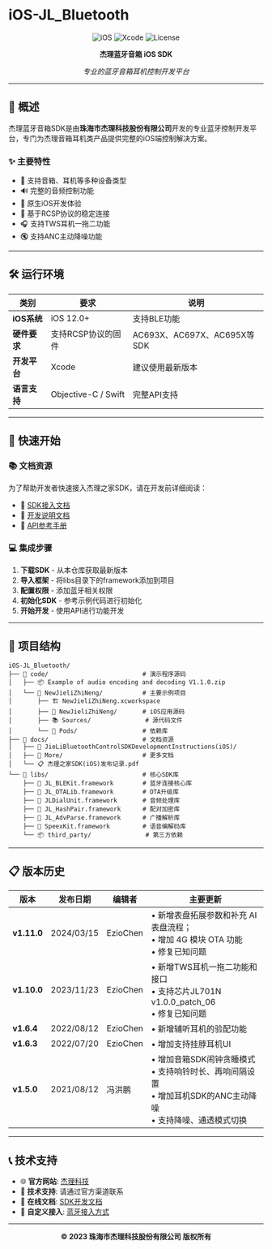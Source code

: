 # iOS-JL_Bluetooth

<div align="center">

![iOS](https://img.shields.io/badge/iOS-12.0+-blue.svg)
![Xcode](https://img.shields.io/badge/Xcode-Latest-orange.svg)
![License](https://img.shields.io/badge/License-Proprietary-red.svg)

**杰理蓝牙音箱 iOS SDK**

*专业的蓝牙音箱耳机控制开发平台*

</div>

---

## 📖 概述

杰理蓝牙音箱SDK是由**珠海市杰理科技股份有限公司**开发的专业蓝牙控制开发平台，专门为杰理音箱耳机类产品提供完整的iOS端控制解决方案。

### ✨ 主要特性

- 🎵 支持音箱、耳机等多种设备类型
- 🔊 完整的音频控制功能
- 📱 原生iOS开发体验
- 🔗 基于RCSP协议的稳定连接
- 🎧 支持TWS耳机一拖二功能
- 🔇 支持ANC主动降噪功能

---

## 🛠 运行环境

| 类别 | 要求 | 说明 |
|------|------|------|
| **iOS系统** | iOS 12.0+ | 支持BLE功能 |
| **硬件要求** | 支持RCSP协议的固件 | AC693X、AC697X、AC695X等SDK |
| **开发平台** | Xcode | 建议使用最新版本 |
| **语言支持** | Objective-C / Swift | 完整API支持 |

---

## 🚀 快速开始

### 📚 文档资源

为了帮助开发者快速接入杰理之家SDK，请在开发前详细阅读：

- 📖 [SDK接入文档](https://doc.zh-jieli.com/Apps/iOS/jielihome/zh-cn/master/index.html)
- 📄 [开发说明文档](./docs/)
- 🔧 [API参考手册](./docs/JieLiBluetoothControlSDKDevelopmentInstructions(iOS)/)

### 💻 集成步骤

1. **下载SDK** - 从本仓库获取最新版本
2. **导入框架** - 将libs目录下的framework添加到项目
3. **配置权限** - 添加蓝牙相关权限
4. **初始化SDK** - 参考示例代码进行初始化
5. **开始开发** - 使用API进行功能开发

---

## 📁 项目结构

```
iOS-JL_Bluetooth/
├── 📂 code/                          # 演示程序源码
│   ├── 📦 Example of audio encoding and decoding V1.1.0.zip
│   └── 📂 NewJieliZhiNeng/           # 主要示例项目
│       ├── 🏗️ NewJieliZhiNeng.xcworkspace
│       ├── 📱 NewJieliZhiNeng/       # iOS应用源码
│       ├── 📚 Sources/               # 源代码文件
│       └── 🔧 Pods/                  # 依赖库
├── 📂 docs/                          # 文档资源
│   ├── 📖 JieLiBluetoothControlSDKDevelopmentInstructions(iOS)/
│   ├── 📄 More/                      # 更多文档
│   └── 📋 杰理之家SDK(iOS)发布记录.pdf
└── 📂 libs/                          # 核心SDK库
    ├── 🔗 JL_BLEKit.framework        # 蓝牙连接核心库
    ├── 🔧 JL_OTALib.framework        # OTA升级库
    ├── 🎵 JLDialUnit.framework       # 音频处理库
    ├── 🔐 JL_HashPair.framework      # 配对加密库
    ├── 📡 JL_AdvParse.framework      # 广播解析库
    ├── 🎤 SpeexKit.framework         # 语音编解码库
    └── 📦 third_party/               # 第三方依赖
```

---

## 📋 版本历史

| 版本 | 发布日期 | 编辑者 | 主要更新 |
|------|----------|--------|----------|
| **v1.11.0** | 2024/03/15 | EzioChen | • 新增表盘拓展参数和补充 AI 表盘流程；<br/>• 增加 4G 模块 OTA 功能<br/>• 修复已知问题 |
| **v1.10.0** | 2023/11/23 | EzioChen | • 新增TWS耳机一拖二功能和接口<br/>• 支持芯片JL701N v1.0.0_patch_06<br/>• 修复已知问题 |
| **v1.6.4** | 2022/08/12 | EzioChen | • 新增辅听耳机的验配功能 |
| **v1.6.3** | 2022/07/20 | EzioChen | • 增加支持挂脖耳机UI |
| **v1.5.0** | 2021/08/12 | 冯洪鹏 | • 增加音箱SDK闹钟贪睡模式<br/>• 支持响铃时长、再响间隔设置<br/>• 增加耳机SDK的ANC主动降噪<br/>• 支持降噪、通透模式切换 |

---

## 📞 技术支持

- 🌐 **官方网站**: [杰理科技](https://www.zh-jieli.com/)
- 📧 **技术支持**: 请通过官方渠道联系
- 📖 **在线文档**: [SDK开发文档](https://doc.zh-jieli.com/)
- 🔗 **自定义接入**: [蓝牙接入方式](./docs/自定义蓝牙接入方式.url)

---

<div align="center">

**© 2023 珠海市杰理科技股份有限公司 版权所有**

</div>
